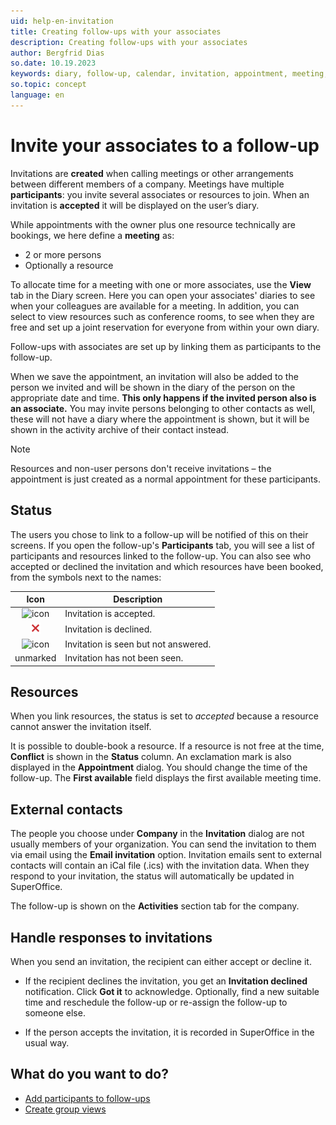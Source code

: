 ```yaml
---
uid: help-en-invitation
title: Creating follow-ups with your associates
description: Creating follow-ups with your associates
author: Bergfrid Dias
so.date: 10.19.2023
keywords: diary, follow-up, calendar, invitation, appointment, meeting, associate, participant
so.topic: concept
language: en
---
```


# Invite your associates to a follow-up

Invitations are **created** when calling meetings or other arrangements between different members of a company. Meetings have multiple **participants**: you invite several associates or resources to join. When an invitation is **accepted** it will be displayed on the user’s diary.

While appointments with the owner plus one resource technically are bookings, we here define a **meeting** as:

* 2 or more persons
* Optionally a resource

To allocate time for a meeting with one or more associates, use the **View** tab in the Diary screen. Here you can open your associates' diaries to see when your colleagues are available for a meeting. In addition, you can select to view resources such as conference rooms, to see when they are free and set up a joint reservation for everyone from within your own diary.

Follow-ups with associates are set up by linking them as participants to the follow-up.

When we save the appointment, an invitation will also be added to the person we invited and will be shown in the diary of the person on the appropriate date and time. **This only happens if the invited person also is an associate.** You may invite persons belonging to other contacts as well, these will not have a diary where the appointment is shown, but it will be shown in the activity archive of their contact instead.

> [!NOTE]
> Resources and non-user persons don't receive invitations – the appointment is just created as a normal appointment for these participants.

## <a id="status" />Status

The users you chose to link to a follow-up will be notified of this on their screens. If you open the follow-up's **Participants** tab, you will see a list of participants and resources linked to the follow-up. You can also see who accepted or declined the invitation and which resources have been booked, from the symbols next to the names:

| Icon | Description |
|:-:|---|
| ![icon][img1] | Invitation is accepted. |
| ![icon][img2] | Invitation is declined. |
| ![icon][img3] | Invitation is seen but not answered. |
| unmarked | Invitation has not been seen. |

## Resources

When you link resources, the status is set to *accepted* because a resource cannot answer the invitation itself.

It is possible to double-book a resource. If a resource is not free at the time, **Conflict** is shown in the **Status** column. An exclamation mark is also displayed in the **Appointment** dialog. You should change the time of the follow-up. The **First available** field displays the first available meeting time.

## External contacts

The people you choose under **Company** in the **Invitation** dialog are not usually members of your organization. You can send the invitation to them via email using the **Email invitation** option. Invitation emails sent to external contacts will contain an iCal file (.ics) with the invitation data. When they respond to your invitation, the status will automatically be updated in SuperOffice.

The follow-up is shown on the **Activities** section tab for the company.

## Handle responses to invitations

When you send an invitation, the recipient can either accept or decline it.

* If the recipient declines the invitation, you get an **Invitation declined** notification. Click **Got it** to acknowledge. Optionally, find a new suitable time and reschedule the follow-up or re-assign the follow-up to someone else.

* If the person accepts the invitation, it is recorded in SuperOffice in the usual way.

## What do you want to do?

* [Add participants to follow-ups][2]
* [Create group views][1]

<!-- Referenced links -->
[1]: ../group-view.md
[2]: add-participant.md

<!-- Referenced images -->
[img1]: ../../../../../common/icons/check-black.png
[img2]: ../../../../../common/icons/reject-appointment-icon.png
[img3]: ../../../../../common/icons/assignment-seen.png
